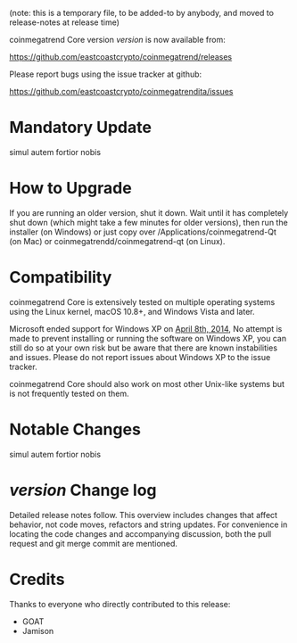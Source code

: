 (note: this is a temporary file, to be added-to by anybody, and moved to release-notes at release time)

coinmegatrend Core version *version* is now available from:

  <https://github.com/eastcoastcrypto/coinmegatrend/releases>

Please report bugs using the issue tracker at github:

  <https://github.com/eastcoastcrypto/coinmegatrendita/issues>

Mandatory Update
==============

simul autem fortior nobis

How to Upgrade
==============

If you are running an older version, shut it down. Wait until it has completely shut down (which might take a few minutes for older versions), then run the installer (on Windows) or just copy over /Applications/coinmegatrend-Qt (on Mac) or coinmegatrendd/coinmegatrend-qt (on Linux).

Compatibility
==============

coinmegatrend Core is extensively tested on multiple operating systems using
the Linux kernel, macOS 10.8+, and Windows Vista and later.

Microsoft ended support for Windows XP on [April 8th, 2014](https://www.microsoft.com/en-us/WindowsForBusiness/end-of-xp-support),
No attempt is made to prevent installing or running the software on Windows XP, you
can still do so at your own risk but be aware that there are known instabilities and issues.
Please do not report issues about Windows XP to the issue tracker.

coinmegatrend Core should also work on most other Unix-like systems but is not
frequently tested on them.

Notable Changes
===============

simul autem fortior nobis

*version* Change log
=================

Detailed release notes follow. This overview includes changes that affect
behavior, not code moves, refactors and string updates. For convenience in locating
the code changes and accompanying discussion, both the pull request and
git merge commit are mentioned.


Credits
=======

Thanks to everyone who directly contributed to this release:
- GOAT
- Jamison


